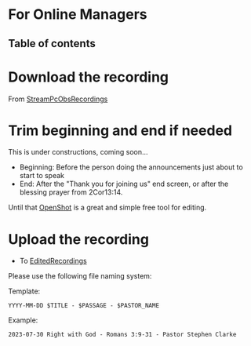<h1>For Online Managers</h1>

<h2>Table of contents</h2>


# Download the recording

From [StreamPcObsRecordings](https://drive.google.com/drive/folders/1hNNs13uH2axNPDnkZgHyR10jpfO7UVrc)

# Trim beginning and end if needed

This is under constructions, coming soon...

 * Beginning: Before the person doing the announcements just about to start to speak
 * End: After the "Thank you for joining us" end screen, or after the blessing prayer from 2Cor13:14.

Until that [OpenShot](https://www.openshot.org) is a great and simple free tool for editing.

# Upload the recording

* To [EditedRecordings](https://drive.google.com/drive/folders/1uiSQAJTFtMKRcx1BCm3R-SwR9kuvnIYf)

Please use the following file naming system:

Template: 
 
`YYYY-MM-DD $TITLE - $PASSAGE - $PASTOR_NAME`

Example: 

`2023-07-30 Right with God - Romans 3:9-31 - Pastor Stephen Clarke`
